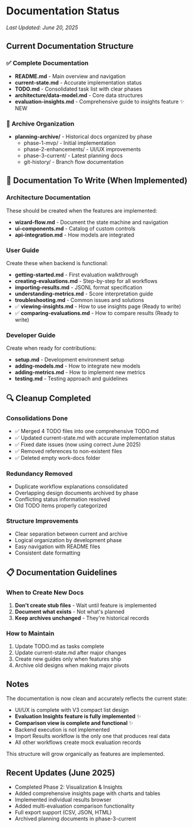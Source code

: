 # Documentation Status

*Last Updated: June 20, 2025*

## Current Documentation Structure

### ✅ Complete Documentation
- **README.md** - Main overview and navigation
- **current-state.md** - Accurate implementation status
- **TODO.md** - Consolidated task list with clear phases
- **architecture/data-model.md** - Core data structures
- **evaluation-insights.md** - Comprehensive guide to insights feature ✨ NEW

### 📁 Archive Organization
- **planning-archive/** - Historical docs organized by phase
  - phase-1-mvp/ - Initial implementation
  - phase-2-enhancements/ - UI/UX improvements
  - phase-3-current/ - Latest planning docs
  - git-history/ - Branch flow documentation

## 📝 Documentation To Write (When Implemented)

### Architecture Documentation
These should be created when the features are implemented:
- **wizard-flow.md** - Document the state machine and navigation
- **ui-components.md** - Catalog of custom controls
- **api-integration.md** - How models are integrated

### User Guide
Create these when backend is functional:
- **getting-started.md** - First evaluation walkthrough
- **creating-evaluations.md** - Step-by-step for all workflows
- **importing-results.md** - JSONL format specification
- **understanding-metrics.md** - Score interpretation guide
- **troubleshooting.md** - Common issues and solutions
- ✅ **viewing-insights.md** - How to use insights page (Ready to write)
- ✅ **comparing-evaluations.md** - How to compare results (Ready to write)

### Developer Guide  
Create when ready for contributions:
- **setup.md** - Development environment setup
- **adding-models.md** - How to integrate new models
- **adding-metrics.md** - How to implement new metrics
- **testing.md** - Testing approach and guidelines

## 🔍 Cleanup Completed

### Consolidations Done
- ✅ Merged 4 TODO files into one comprehensive TODO.md
- ✅ Updated current-state.md with accurate implementation status
- ✅ Fixed date issues (now using correct June 2025)
- ✅ Removed references to non-existent files
- ✅ Deleted empty work-docs folder

### Redundancy Removed
- Duplicate workflow explanations consolidated
- Overlapping design documents archived by phase
- Conflicting status information resolved
- Old TODO items properly categorized

### Structure Improvements
- Clear separation between current and archive
- Logical organization by development phase
- Easy navigation with README files
- Consistent date formatting

## 📋 Documentation Guidelines

### When to Create New Docs
1. **Don't create stub files** - Wait until feature is implemented
2. **Document what exists** - Not what's planned
3. **Keep archives unchanged** - They're historical records

### How to Maintain
1. Update TODO.md as tasks complete
2. Update current-state.md after major changes
3. Create new guides only when features ship
4. Archive old designs when making major pivots

## Notes

The documentation is now clean and accurately reflects the current state:
- UI/UX is complete with V3 compact list design
- **Evaluation Insights feature is fully implemented** ✨
- **Comparison view is complete and functional** ✨
- Backend execution is not implemented
- Import Results workflow is the only one that produces real data
- All other workflows create mock evaluation records

This structure will grow organically as features are implemented.

## Recent Updates (June 2025)

- Completed Phase 2: Visualization & Insights
- Added comprehensive insights page with charts and tables
- Implemented individual results browser
- Added multi-evaluation comparison functionality
- Full export support (CSV, JSON, HTML)
- Archived planning documents in phase-3-current